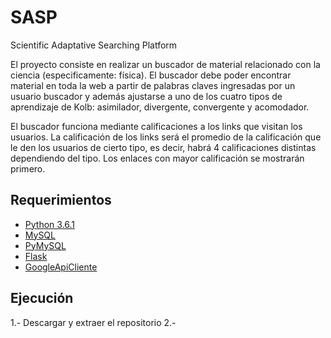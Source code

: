# SASP
Scientific Adaptative Searching Platform

El proyecto consiste en realizar un buscador de material relacionado con la ciencia (especificamente: física). El buscador debe poder encontrar material en toda la web a partir de palabras claves ingresadas por un usuario buscador y además ajustarse a uno de los cuatro tipos de aprendizaje de Kolb: asimilador, divergente, convergente y acomodador.

El buscador funciona mediante calificaciones a los links que visitan los usuarios. La calificación de los links será el promedio de la calificación que le den los usuarios de cierto tipo, es decir, habrá 4 calificaciones distintas dependiendo del tipo.
Los enlaces con mayor calificación se mostrarán primero.
## Requerimientos

* [Python 3.6.1](https://www.python.org/)
* [MySQL](https://www.mysql.com/)
* [PyMySQL](https://github.com/PyMySQL/PyMySQL)
* [Flask](http://flask.pocoo.org/)
* [GoogleApiCliente](https://developers.google.com/api-client-library/python/start/installation)

## Ejecución
1.- Descargar y extraer el repositorio
2.-
